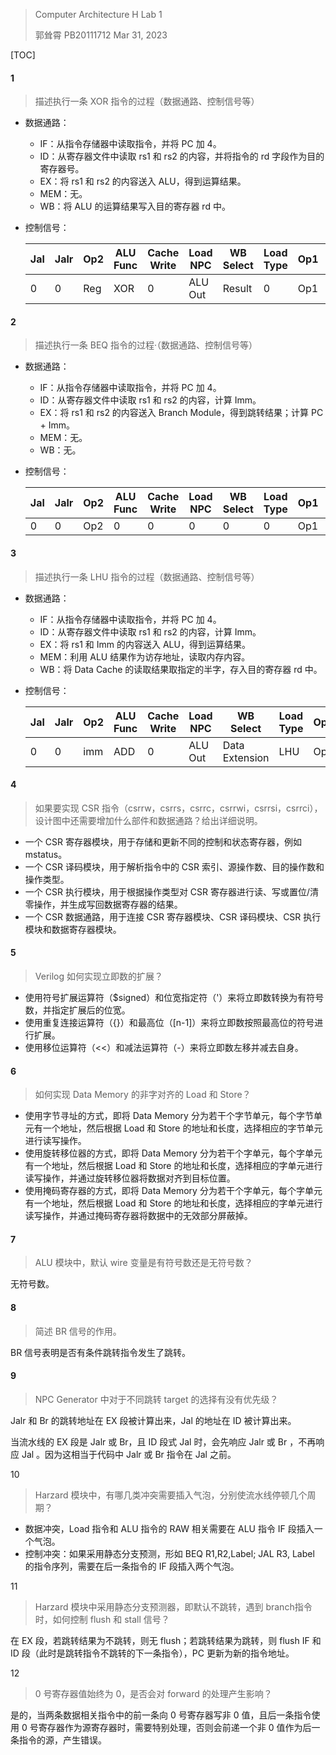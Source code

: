 > Computer Architecture H Lab 1
>
> 郭耸霄 PB20111712 Mar 31, 2023

[TOC]

#### 1

> 描述执行一条 XOR 指令的过程（数据通路、控制信号等）

- 数据通路：

  - IF：从指令存储器中读取指令，并将 PC 加 4。
  - ID：从寄存器文件中读取 rs1 和 rs2 的内容，并将指令的 rd 字段作为目的寄存器号。
  - EX：将 rs1 和 rs2 的内容送入 ALU，得到运算结果。
  - MEM：无。
  - WB：将 ALU 的运算结果写入目的寄存器 rd 中。

- 控制信号：

  | Jal  | Jalr | Op2  | ALU Func | Cache Write | Load NPC | WB Select | Load Type | Op1  | RegWrite | ImmType | BrType |
  | ---- | ---- | ---- | -------- | ----------- | -------- | --------- | --------- | ---- | -------- | ------- | ------ |
  | 0    | 0    | Reg  | XOR      | 0           | ALU Out  | Result    | 0         | Op1  | 1        | R       | 0      |

#### 2

>描述执行一条 BEQ 指令的过程·（数据通路、控制信号等）

- 数据通路：

  - IF：从指令存储器中读取指令，并将 PC 加 4。
  - ID：从寄存器文件中读取 rs1 和 rs2 的内容，计算 Imm。
  - EX：将 rs1 和 rs2 的内容送入 Branch Module，得到跳转结果；计算 PC + Imm。
  - MEM：无。
  - WB：无。

- 控制信号：

  | Jal  | Jalr | Op2  | ALU Func | Cache Write | Load NPC | WB Select | Load Type | Op1  | RegWrite | ImmType | BrType |
  | ---- | ---- | ---- | -------- | ----------- | -------- | --------- | --------- | ---- | -------- | ------- | ------ |
  | 0    | 0    | Op2  | 0        | 0           | 0        | 0         | 0         | Op1  | 0        | SB      | BEQ    |

#### 3

> 描述执行一条 LHU 指令的过程（数据通路、控制信号等）

- 数据通路：

  - IF：从指令存储器中读取指令，并将 PC 加 4。
  - ID：从寄存器文件中读取 rs1 和 rs2 的内容，计算 Imm。
  - EX：将 rs1 和 Imm 的内容送入 ALU，得到运算结果。
  - MEM：利用 ALU 结果作为访存地址，读取内存内容。
  - WB：将 Data Cache 的读取结果取指定的半字，存入目的寄存器 rd 中。

- 控制信号：

  | Jal  | Jalr | Op2  | ALU Func | Cache Write | Load NPC | WB Select      | Load Type | Op1  | RegWrite | ImmType | BrType |
  | ---- | ---- | ---- | -------- | ----------- | -------- | -------------- | --------- | ---- | -------- | ------- | ------ |
  | 0    | 0    | imm  | ADD      | 0           | ALU Out  | Data Extension | LHU       | Op1  | 1        | I       | 0      |

#### 4

> 如果要实现 CSR 指令（csrrw，csrrs，csrrc，csrrwi，csrrsi，csrrci），设计图中还需要增加什么部件和数据通路？给出详细说明。 

- 一个 CSR 寄存器模块，用于存储和更新不同的控制和状态寄存器，例如 mstatus。
- 一个 CSR 译码模块，用于解析指令中的 CSR 索引、源操作数、目的操作数和操作类型。
- 一个 CSR 执行模块，用于根据操作类型对 CSR 寄存器进行读、写或置位/清零操作，并生成写回数据寄存器的结果。
- 一个 CSR 数据通路，用于连接 CSR 寄存器模块、CSR 译码模块、CSR 执行模块和数据寄存器模块。

#### 5

> Verilog 如何实现立即数的扩展？ 

- 使用符号扩展运算符（\$signed）和位宽指定符（'）来将立即数转换为有符号数，并指定扩展后的位宽。
- 使用重复连接运算符（{}）和最高位（[n-1]）来将立即数按照最高位的符号进行扩展。
- 使用移位运算符（<<）和减法运算符（-）来将立即数左移并减去自身。

#### 6

> 如何实现 Data Memory 的非字对齐的 Load 和 Store？ 

- 使用字节寻址的方式，即将 Data Memory 分为若干个字节单元，每个字节单元有一个地址，然后根据 Load 和 Store 的地址和长度，选择相应的字节单元进行读写操作。
- 使用旋转移位器的方式，即将 Data Memory 分为若干个字单元，每个字单元有一个地址，然后根据 Load 和 Store 的地址和长度，选择相应的字单元进行读写操作，并通过旋转移位器将数据对齐到目标位置。
- 使用掩码寄存器的方式，即将 Data Memory 分为若干个字单元，每个字单元有一个地址，然后根据 Load 和 Store 的地址和长度，选择相应的字单元进行读写操作，并通过掩码寄存器将数据中的无效部分屏蔽掉。

#### 7

>ALU 模块中，默认 wire 变量是有符号数还是无符号数？ 

无符号数。

#### 8

>简述 BR 信号的作用。

BR 信号表明是否有条件跳转指令发生了跳转。

#### 9

>NPC Generator 中对于不同跳转 target 的选择有没有优先级？ 

Jalr 和 Br 的跳转地址在 EX 段被计算出来，Jal 的地址在 ID 被计算出来。

当流水线的 EX 段是 Jalr 或 Br，且 ID 段式 Jal 时，会先响应 Jalr 或 Br ，不再响应 Jal 。因为这相当于代码中 Jalr 或 Br 指令在 Jal 之前。

10

>Harzard 模块中，有哪几类冲突需要插入气泡，分别使流水线停顿几个周期？ 

- 数据冲突，Load 指令和 ALU 指令的 RAW 相关需要在 ALU 指令 IF 段插入一个气泡。
- 控制冲突：如果采用静态分支预测，形如 BEQ R1,R2,Label; JAL R3, Label 的指令序列，需要在后一条指令的 IF 段插入两个气泡。

11

>Harzard 模块中采用静态分支预测器，即默认不跳转，遇到 branch指令时，如何控制 flush 和 stall 信号？ 

在 EX 段，若跳转结果为不跳转，则无 flush；若跳转结果为跳转，则 flush IF 和 ID 段（此时是跳转指令不跳转的下一条指令），PC 更新为新的指令地址。

12

> 0 号寄存器值始终为 0，是否会对 forward 的处理产生影响？

是的，当两条数据相关指令中的前一条向 0 号寄存器写非 0 值，且后一条指令使用 0 号寄存器作为源寄存器时，需要特别处理，否则会前递一个非 0 值作为后一条指令的源，产生错误。
